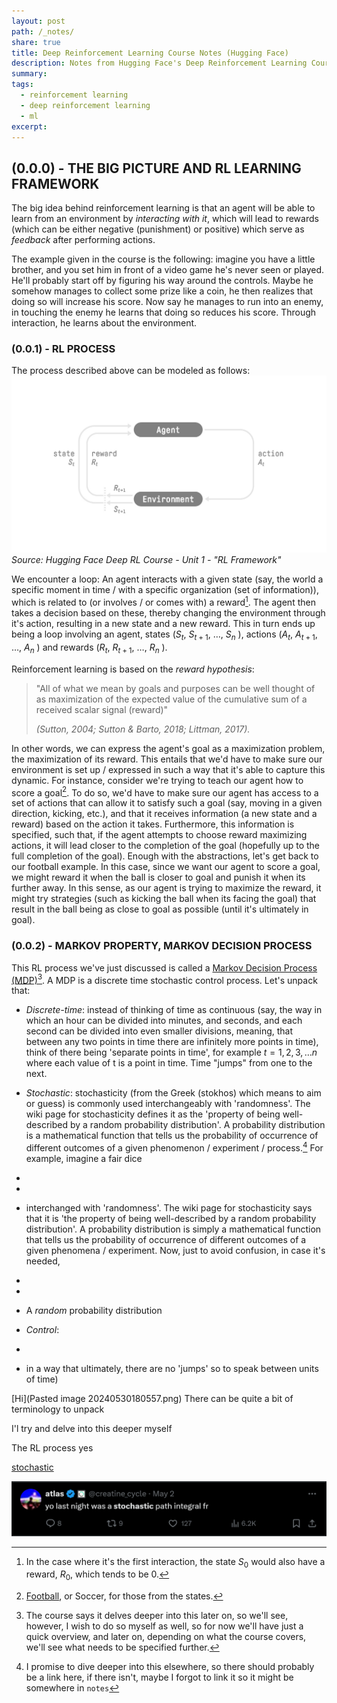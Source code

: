 ```yaml
---
layout: post
path: /_notes/
share: true
title: Deep Reinforcement Learning Course Notes (Hugging Face)
description: Notes from Hugging Face's Deep Reinforcement Learning Course
summary: 
tags:
  - reinforcement learning
  - deep reinforcement learning
  - ml
excerpt: 
---
```



## (0.0.0) - THE BIG PICTURE AND RL LEARNING FRAMEWORK

The big idea behind reinforcement learning is that an agent will be able to learn from an environment by *interacting with it*, which will lead to rewards (which can be either negative (punishment) or positive) which serve as *feedback* after performing actions. 

The example given in the course is the following: imagine you have a little brother, and you set him in front of a video game he's never seen or played. He'll probably start off by figuring his way around the controls. Maybe he somehow manages to collect some prize like a coin, he then realizes that doing so will increase his score. Now say he manages to run into an enemy, in touching the enemy he learns that doing so reduces his score. Through interaction, he learns about the environment. 

### (0.0.1) - RL PROCESS
The process described above can be modeled as follows: 
![RL_process](../assets/images/posts/RL_process.jpg)
*Source: Hugging Face Deep RL Course - Unit 1 - "RL Framework"*

We encounter a loop: An agent interacts with a given state (say, the world a specific moment in time / with a specific organization (set of information)), which is related to (or involves / or comes with) a reward[^1]. The agent then takes a decision based on these, thereby changing the environment through it's action, resulting in a new state and a new reward. This in turn ends up being a loop involving an agent, states ($S_t$, $S_{t+1}$, $\dots$, $S_n$ ), actions ($A_t$, $A_{t+1}$, $\dots$, $A_n$ ) and rewards ($R_t$, $R_{t+1}$, $\dots$, $R_n$ ).

Reinforcement learning is based on the *reward hypothesis*: 

>"All of what we mean by goals and purposes can be well thought of as maximization of the expected value of the cumulative sum of a received scalar signal (reward)"
>
>*(Sutton, 2004; Sutton & Barto, 2018; Littman, 2017).*

In other words, we can express the agent's goal as a maximization problem, the maximization of its reward. This entails that we'd have to make sure our environment is set up / expressed in such a way that it's able to capture this dynamic. For instance, consider we're trying to teach our agent how to score a goal[^2]. To do so, we'd have to make sure our agent has access to a set of actions that can allow it to satisfy such a goal (say, moving in a given direction, kicking, etc.), and that it receives information (a new state and a reward) based on the action it takes. Furthermore, this information is specified, such that, if the agent attempts to choose reward maximizing actions, it will lead closer to the completion of the goal (hopefully up to the full completion of the goal). Enough with the abstractions, let's get back to our football example. In this case, since we want our agent to score a goal, we might reward it when the ball is closer to goal and punish it when its further away. In this sense, as our agent is trying to maximize the reward, it might try strategies (such as kicking the ball when its facing the goal) that result in the ball being as close to goal as possible (until it's ultimately in goal). 

### (0.0.2) - MARKOV PROPERTY, MARKOV DECISION PROCESS
This RL process we've just discussed is called a [Markov Decision Process (MDP)](https://en.wikipedia.org/wiki/Markov_decision_process)[^3]. A MDP is a discrete time stochastic control process. Let's unpack that: 
- *Discrete-time*: instead of thinking of time as continuous (say, the way in which an hour can be divided into minutes, and seconds, and each second can be divided into even smaller divisions, meaning, that between any two points in time there are infinitely more points in time), think of there being 'separate points in time', for example $t = 1, 2, 3, \dots n$ where each value of t is a point in time. Time "jumps" from one to the next. 

- *Stochastic*: stochasticity (from the Greek (stokhos) which means to aim or guess) is commonly used interchangeably with 'randomness'. The wiki page for stochasticity defines it as the 'property of being well-described by a random probability distribution'. A probability distribution is a mathematical function that tells us the probability of occurrence of different outcomes of a given phenomenon / experiment / process.[^4] For example, imagine a fair dice

- 
- 
- interchanged with 'randomness'. The wiki page for stochasticity says that it is 'the property of being well-described by a random probability distribution'. A probability distribution is simply a mathematical function that tells us the probability of occurrence of different outcomes of a given phenomena / experiment. Now, just to avoid confusion, in case it's needed, 
- 
- 
- A *random* probability distribution 
- *Control*: 
- 
- in a way that ultimately, there are no 'jumps' so to speak between units of time)



[Hi](Pasted image 20240530180557.png)
There can be quite a bit of terminology to unpack 


I'l try and delve into this deeper myself 

The RL process
yes

[stochastic](obsidian://open?vault=Origin%20OS&file=Screenshot%202024-05-30%20180322.png)

![Screenshot 2024-05-30 180322](../assets/images/posts/Screenshot%202024-05-30%20180322.png)

[^1]: In the case where it's the first interaction, the state $S_0$ would also have a reward, $R_0$, which tends to be 0. 
[^2]: [Football](https://www.youtube.com/watch?v=6TnKvlQ2h7s&ab_channel=Super6), or Soccer, for those from the states. 
[^3]: The course says it delves deeper into this later on, so we'll see, however, I wish to do so myself as well, so for now we'll have just a quick overview, and later on, depending on what the course covers, we'll see what needs to be specified further. 
[^4]: I promise to dive deeper into this elsewhere, so there should probably be a link here, if there isn't, maybe I forgot to link it so it might be somewhere in `notes`